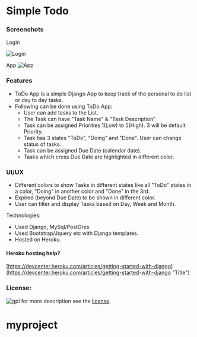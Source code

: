 Simple Todo
===========

### Screenshots

Login

![Login](http://i.imgur.com/uhbdjmE.png)

App
![App](http://i.imgur.com/s4Unl4O.png)


### Features
- ToDo App is a simple Django App to keep track of the personal to do list or day to day tasks.
- Following can be done using ToDo App:
  - User can add tasks to the List.
  - The Task can have "Task Name" & "Task Description"
  - Task can be assigned Priorities 1(Low) to 5(High). 3 will be default Priority.
  - Task has 3 states "ToDo", "Doing" and "Done". User can change status of tasks.
  - Task can be assigned Due Date (calendar date).
  - Tasks which cross Due Date are highlighted in different color. 

### UI/UX
  - Different colors to show Tasks in different states like all "ToDo" states in a color, "Doing" in another color and "Done" in the 3rd.
  - Expired (beyond Due Date) to be shown in different color.         
  - User can filter and display Tasks based on Day, Week and Month.
  
Technologies:
- Used Django, MySql/PostGres
- Used Bootstrap/Jquery etc with Django templates.
- Hosted on Heroku.

#### Heroku hosting help?

[https://devcenter.heroku.com/articles/getting-started-with-django](https://devcenter.heroku.com/articles/getting-started-with-django "Title")

### License:
![gpl](http://www.gnu.org/graphics/gplv3-88x31.png)
for more description see the [license](http://www.gnu.org/licenses/gpl-howto.html).

# myproject
